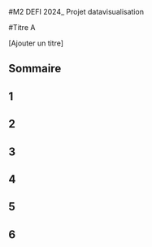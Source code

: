 #M2 DEFI 2024_ Projet datavisualisation

#Titre A

[Ajouter un titre]

## Sommaire

## 1<a name="a"></a>
## 2<a name="b"></a>
## 3<a name="c"></a>
## 4<a name="d"></a>
## 5<a name="e"></a>
## 6<a name="f"></a>
